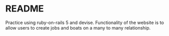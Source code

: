 # README
Practice using ruby-on-rails 5 and devise.
Functionality of the website is to allow users to create jobs and boats on a many to many relationship.

